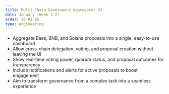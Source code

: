 ```yaml
---
title: Multi-Chain Governance Aggregator UI
date: January (Week 1-2)
order: 26-01-05
type: engineering
---
```


- Aggregate Base, BNB, and Solana proposals into a single, easy-to-use dashboard
- Allow cross-chain delegation, voting, and proposal creation without leaving the UI
- Show real-time voting power, quorum status, and proposal outcomes for transparency
- Include notifications and alerts for active proposals to boost engagement
- Aim to transform governance from a complex task into a seamless experience
